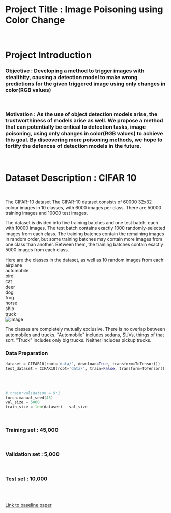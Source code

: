 # Project Title : Image Poisoning using Color Change 
 <br>
 
# Project Introduction

### Objective : Developing a method to trigger images with stealthity, causing a detection model to make wrong predictions for the given triggered image using only changes in color(RGB values)
 <br>
 
### Motivation : As the use of object detection models arise, the trustworthiness of models arise as well. We propose a method that can potentially be critical to detection tasks, image poisoning, using only changes in color(RGB values) to achieve this goal. By discovering more poisoning methods, we hope to fortify the defences of detection models in the future.
 <br>
 
# Dataset Description : CIFAR 10 
<br>

The CIFAR-10 dataset
The CIFAR-10 dataset consists of 60000 32x32 colour images in 10 classes, with 6000 images per class. There are 50000 training images and 10000 test images.

The dataset is divided into five training batches and one test batch, each with 10000 images. The test batch contains exactly 1000 randomly-selected images from each class. The training batches contain the remaining images in random order, but some training batches may contain more images from one class than another. Between them, the training batches contain exactly 5000 images from each class.

Here are the classes in the dataset, as well as 10 random images from each:
airplane										
automobile										
bird										
cat										
deer										
dog										
frog										
horse										
ship										
truck										
![image](https://github.com/jshim0978/LLM_Evaluation/assets/43781129/3e22b95b-276e-4f6e-98c9-52a1d881a929)

The classes are completely mutually exclusive. There is no overlap between automobiles and trucks. "Automobile" includes sedans, SUVs, things of that sort. "Truck" includes only big trucks. Neither includes pickup trucks.


### Data Preparation
 
```python
dataset = CIFAR10(root='data/', download=True, transform=ToTensor())
test_dataset = CIFAR10(root='data/', train=False, transform=ToTensor())
```
 <br>
 <br>
 
```python
# train:validation = 9:1
torch.manual_seed(43)
val_size = 5000
train_size = len(dataset) - val_size
```
 <br>
 
### Training set : 45,000
 <br>
 
### Validation set : 5,000
 <br>
 
### Test set : 10,000
 <br>
 <br>
 
[Link to baseline paper](https://openaccess.thecvf.com/content/CVPR2023/papers/Jiang_Color_Backdoor_A_Robust_Poisoning_Attack_in_Color_Space_CVPR_2023_paper.pdf)
